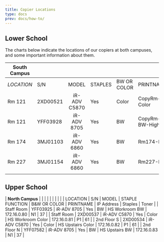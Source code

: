 ```yaml
---
title: Copier Locations
type: docs
prev: docs/how-to/
---
```


## Lower School
The charts below indicate the locations of our copiers at both campuses, and some important information about them.

| **South Campus** |          |              |                 |              |                   |             |         |       |
|------------------|----------|:------------:|-----------------|--------------|-------------------|-------------|---------|-------|
| _LOCATION_       | S/N      | MODEL        | STAPLES         | BW OR COLOR  | PRINTNAME         | IP Address  | Staples | Toner |
| Rm 121           | 2XD00521 | iR-ADV C5870 | Yes             | Color        | CopyRm-Color      | 10.10.10.75 |    P1   |   61  |
| Rm 121           | YFF03928 | iR-ADV 8705  | Yes             | BW           | CopyRm-BW-HighVol | 10.10.10.76 |    N1   |   37  |
| Rm 174           | 3MJ01103 | iR-ADV 6860  | Yes             | BW           | Rm174-BW          | 10.10.10.78 |    P1   |   63  |
| Rm 227           | 3MJ01154 | iR-ADV 6860  | Yes             | BW           | Rm227-BW          | 10.10.10.79 |    P1   |   63  |
|                  |          |              |                 |              |                   |             |         |       |

## Upper School
| **North Campus** |          |              |                 |              |                   |             |         |       |
| LOCATION         | S/N      | MODEL        | STAPLE FUNCTION | B&W OR COLOR | PRINTNAME         | IP Address  | Staples | Toner |
| Staff Room       | YFF03925 | iR-ADV 8705  | Yes             | BW           | HS Workroom BW    | 172.16.0.80 |    N1   |   37  |
| Staff Room       | 2XD00537 | iR-ADV C5870 | Yes             | Color        | HS Workroom Color | 172.16.0.81 |    P1   |   61  |
| 2nd Floor S      | 2XD00534 | iR-ADV C5870 | Yes             | Color        | HS Upstairs Color | 172.16.0.82 |    P1   |   61  |
| 2nd Floor N      | YFF07582 | iR-ADV 8705  | Yes             | BW           | HS Upstairs BW    | 172.16.0.83 |    N1   |   37  |